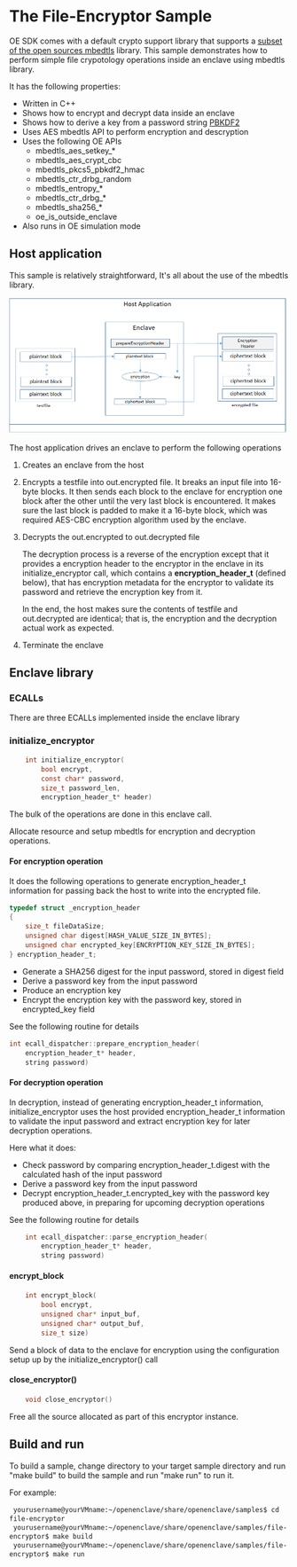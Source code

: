 # The File-Encryptor Sample

 OE SDK comes with a default crypto support library that supports a [subset of the open sources mbedtls](/docs/MbedtlsSupport.md) library. This sample demonstrates how to perform simple file crypotology operations inside an enclave using mbedtls library.
   
It has the following properties:

- Written in C++
- Shows how to encrypt and decrypt data inside an enclave
- Shows how to derive a key from a password string [PBKDF2](https://en.wikipedia.org/wiki/PBKDF2)
- Uses AES mbedtls API to perform encryption and descryption
- Uses the following OE APIs
  - mbedtls_aes_setkey_*
  - mbedtls_aes_crypt_cbc
  - mbedtls_pkcs5_pbkdf2_hmac
  - mbedtls_ctr_drbg_random
  - mbedtls_entropy_*
  - mbedtls_ctr_drbg_*
  - mbedtls_sha256_*
  - oe_is_outside_enclave
- Also runs in OE simulation mode


## Host application

This sample is relatively straightforward, It's all about the use of the mbedtls library. 

![Sample components diagram](diagram.png)

The host application drives an enclave to perform the following operations

1. Creates an enclave from the host

2. Encrypts a testfile into out.encrypted file. It breaks an input file into 16-byte blocks. It then sends each block to the enclave for encryption one block after the other until the very last block is encountered. It makes sure the last block is padded to make it a 16-byte block, which was required AES-CBC encryption algorithm used by the enclave.

3. Decrypts the out.encrypted to out.decrypted file

    The decryption process is a reverse of the encryption except that it provides a encryption header to the encryptor in the enclave in its initialize_encryptor call, which contains a **encryption_header_t** (defined below), that has encryption metadata for the encryptor to validate its password and retrieve the encryption key from it.

   In the end, the host makes sure the contents of testfile and out.decrypted are identical; that is, the encryption and the decryption actual work as expected.

4. Terminate the enclave

## Enclave library

### ECALLs

  There are three ECALLs implemented inside the enclave library

### initialize_encryptor
```c
    int initialize_encryptor(
        bool encrypt,
        const char* password,
        size_t password_len,
        encryption_header_t* header)
```

  The bulk of the operations are done in this enclave call.

   Allocate resource and setup mbedtls for encryption and decryption operations. 
   
#### For encryption operation

   It does the following operations to generate encryption_header_t information for passing back the host to write into the encrypted file.

  ```c
  typedef struct _encryption_header
  {
      size_t fileDataSize;
      unsigned char digest[HASH_VALUE_SIZE_IN_BYTES];
      unsigned char encrypted_key[ENCRYPTION_KEY_SIZE_IN_BYTES];
  } encryption_header_t;
  ```

  - Generate a SHA256 digest for the input password, stored in digest field
  - Derive a password key from the input password
  - Produce an encryption key
  - Encrypt the encryption key with the password key, stored in encrypted_key field

See the following routine for details

```c
int ecall_dispatcher::prepare_encryption_header(
    encryption_header_t* header,
    string password)
```
    
#### For decryption operation 

 In decryption, instead of generating encryption_header_t information, initialize_encryptor uses the host provided encryption_header_t information to validate the input password and extract encryption key for later decryption operations.
 
 Here what it does:
 
 - Check password by comparing encryption_header_t.digest with the calculated hash of the input password
 - Derive a password key from the input password
 - Decrypt encryption_header_t.encrypted_key with the password key produced above, in preparing for upcoming decryption operations
 
 
 
See the following routine for details

```c
    int ecall_dispatcher::parse_encryption_header(
        encryption_header_t* header,
        string password)
```

#### encrypt_block
```c
    int encrypt_block(
        bool encrypt,
        unsigned char* input_buf,
        unsigned char* output_buf,
        size_t size)
```

Send a block of data to the enclave for encryption using the configuration setup up by the initialize_encryptor() call

#### close_encryptor()

```c
    void close_encryptor()
```
  
   Free all the source allocated as part of this encryptor instance.
 

## Build and run

To build a sample, change directory to your target sample directory and run "make build" to build the sample and run "make run" to run it.

For example:

     yourusername@yourVMname:~/openenclave/share/openenclave/samples$ cd file-encryptor
     yourusername@yourVMname:~/openenclave/share/openenclave/samples/file-encryptor$ make build
     yourusername@yourVMname:~/openenclave/share/openenclave/samples/file-encryptor$ make run

